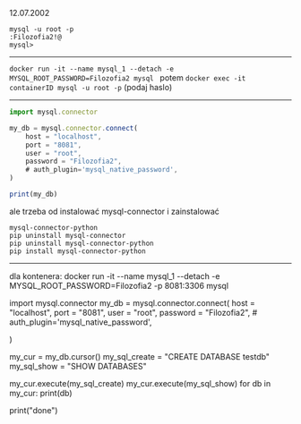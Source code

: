 12.07.2002
```shell 
mysql -u root -p
:Filozofia2!@
mysql> 
```
---

`docker run -it --name mysql_1 --detach -e MYSQL_ROOT_PASSWORD=Filozofia2 mysql `
potem 
`docker exec -it containerID mysql -u root -p`
(podaj haslo)

---------------
```javascript
import mysql.connector

my_db = mysql.connector.connect(
    host = "localhost",
    port = "8081",
    user = "root",
    password = "Filozofia2",
    # auth_plugin='mysql_native_password',
)

print(my_db)
```
ale trzeba od instalować mysql-connector i zainstalować 

```shell
mysql-connector-python
pip uninstall mysql-connector
pip uninstall mysql-connector-python
pip install mysql-connector-python
```

---------------------

dla kontenera: docker run -it --name mysql_1 --detach -e MYSQL_ROOT_PASSWORD=Filozofia2 -p 8081:3306 mysql 

import mysql.connector
my_db = mysql.connector.connect(
    host = "localhost",
    port = "8081",
    user = "root",
    password = "Filozofia2",
    # auth_plugin='mysql_native_password',

)


my_cur = my_db.cursor()
my_sql_create = "CREATE DATABASE testdb"
my_sql_show = "SHOW DATABASES"

my_cur.execute(my_sql_create)
my_cur.execute(my_sql_show)
for db in  my_cur:
    print(db)

print("done")

